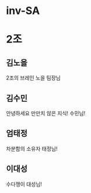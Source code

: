 # inv-SA

# 2조

## 김노을
2조의 브레인 노을 팀장님

## 김수민
안녕하세요
만만치 않은 지식! 수민님!

## 엄태정
차분함의 소유자 태정님!

## 이대성
수다쟁이 대성님!


